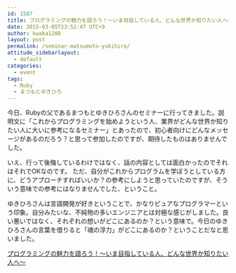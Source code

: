 ```yaml
---
id: 1587
title: プログラミングの魅力を語ろう！～いま目指している人、どんな世界か知りたい人へ～
date: 2015-03-05T23:52:47 UTC+9
author: kwaka1208
layout: post
permalink: /seminar-matsumoto-yukihiro/
attitude_sidebarlayout:
  - default
categories:
  - event
tags:
  - Ruby
  - まつもとゆきひろ
---
```

<p>
今日、Rubyの父であるまつもとゆきひろさんのセミナーに行ってきました。説明文に「これからプログラミングを始めようという人、業界がどんな世界か知りたい人に大いに参考になるセミナー」とあったので、初心者向けにどんなメッセージがあるのだろう？と思って参加したのですが、期待したものはありませんでした。
</p>
<p>
いえ、行って後悔しているわけではなく、話の内容としては面白かったのでそれはそれでOKなのです。
ただ、自分がこれからプログラムを学ぼうとしている方に、どうアプローチすればいいか？の参考にしようと思っていたのですが、そういう意味での参考にはなりませんでした、ということ。
</p>
<p>
ゆきひろさんは言語開発が好きということで、かなりピュアなプログラマーという印象。自分みたいな、不純物の多いエンジニアとは対極な感じがしました。良い悪いではなく、それぞれの想いがどこにあるのか？という意味で。今日のゆきひろさんの言葉を借りると「魂の浮力」がどこにあるのか？ということだなと思いました。
</p>

[プログラミングの魅力を語ろう！～いま目指している人、どんな世界か知りたい人へ～](http://peatix.com/event/75040)
